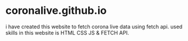 # coronalive.github.io
i have created this website to fetch corona live data using fetch api. used skills in this website is HTML CSS JS &amp; FETCH API.
